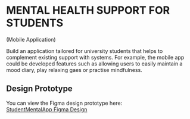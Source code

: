 # MENTAL HEALTH SUPPORT FOR STUDENTS
(Mobile Application)

Build an application tailored for university students that helps to complement existing support with systems. For example, the mobile app could be developed features such as allowing users to easily maintain a mood diary, play relaxing gaes or practise mindfulness.

## Design Prototype

You can view the Figma design prototype here:  
[StudentMentalApp Figma Design](https://www.figma.com/design/gv101FOOTXjNgsUUDTZEiV/StudentMentalApp?node-id=0-1&p=f&t=V9xOllxpzsoxXmlm-0)
